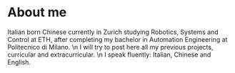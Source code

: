 # About me 
Italian born Chinese currently in Zurich studying Robotics, Systems and Control at ETH, after completing my bachelor in Automation Engineering at Politecnico di Milano. \n
I will try to post here all my previous projects, curricular and extracurricular. \n
I speak fluently: Italian, Chinese and English. 

